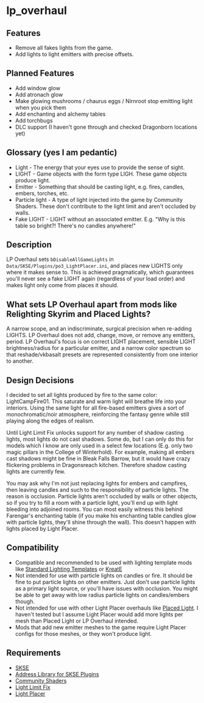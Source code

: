 # lp_overhaul

## Features

- Remove all fakes lights from the game.
- Add lights to light emitters with precise offsets.


## Planned Features

- Add window glow
- Add atronach glow
- Make glowing mushrooms / chaurus eggs / Nirnroot stop emitting light when you pick them
- Add enchanting and alchemy tables
- Add torchbugs
- DLC support (I haven't gone through and checked Dragonborn locations yet)


## Glossary (yes I am pedantic)

- Light - The energy that your eyes use to provide the sense of sight.
- LIGHT - Game objects with the form type LIGH. These game objects produce light.
- Emitter - Something that should be casting light, e.g. fires, candles, embers, torches, etc.
- Particle light - A type of light injected into the game by Community Shaders. These don't contribute to the light limit and aren't occluded by walls.
- Fake LIGHT - LIGHT without an associated emitter. E.g. "Why is this table so bright?! There's no candles anywhere!"

## Description

LP Overhaul sets `bDisableAllGameLights` in `Data/SKSE/Plugins/po3_LightPlacer.ini`, and places new LIGHTS only where it makes sense to. This is achieved pragmatically, which guarantees you'll never see a fake LIGHT again (regardless of your load order) and makes light only come from places it should.

## What sets LP Overhaul apart from mods like Relighting Skyrim and Placed Lights?

A narrow scope, and an indiscriminate, surgical precision when re-adding LIGHTS. LP Overhaul does not add, change, move, or remove any emitters, period. LP Overhaul's focus is on correct LIGHT placement, sensible LIGHT brightness/radius for a particular emitter, and a narrow color spectrum so that reshade/vkbasalt presets are represented consistently from one interior to another.

## Design Decisions

I decided to set all lights produced by fire to the same color: LightCampFire01. This saturate and warm light will breathe life into your interiors. Using the same light for all fire-based  emitters gives a sort of monochromatic/noir atmosphere, reinforcing the fantasy genre while still playing along the edges of realism.

Until Light Limit Fix unlocks support for any number of shadow casting lights, most lights do not cast shadows. Some do, but I can only do this for models which I know are only used in a select few locations (E.g. only two magic pillars in the College of Winterhold). For example, making all embers cast shadows might be fine in Bleak Falls Barrow, but it would have crazy flickering problems in Dragonsreach kitchen. Therefore shadow casting lights are currently few.

You may ask why I'm not just replacing lights for embers and campfires, then leaving candles and such to the responsibility of particle lights. The reason is occlusion. Particle lights aren't occluded by walls or other objects, so if you try to fill a room with a particle light, you'll end up with light bleeding into adjoined rooms. You can most easily witness this behind Farengar's enchanting table (if you make his enchanting table candles glow with particle lights, they'll shine through the wall). This doesn't happen with lights placed by Light Placer.


## Compatibility

- Compatible and recommended to be used with lighting template mods like [Standard Lighting Templates](https://www.nexusmods.com/skyrimspecialedition/mods/66943) or [KreatE](https://www.nexusmods.com/skyrimspecialedition/mods/83757)
- Not intended for use with particle lights on candles or fire. It should be fine to put particle lights on other emitters. Just don't use particle lights as a primary light source, or you'll have issues with occlusion. You might be able to get away with low radius particle lights on candles/embers though.
- Not intended for use with other Light Placer overhauls like [Placed Light](https://www.nexusmods.com/skyrimspecialedition/mods/135488). I haven't tested but I assume Light Placer would add more lights per mesh than Placed Light or LP Overhaul intended.
- Mods that add new emitter meshes to the game require Light Placer configs for those meshes, or they won't produce light.


## Requirements

- [SKSE](https://skse.silverlock.org/)
- [Address Library for SKSE Plugins](https://www.nexusmods.com/skyrimspecialedition/mods/32444)
- [Community Shaders](https://www.nexusmods.com/skyrimspecialedition/mods/86492)
- [Light Limit Fix](https://www.nexusmods.com/skyrimspecialedition/mods/99548)
- [Light Placer](https://www.nexusmods.com/skyrimspecialedition/mods/127557)
